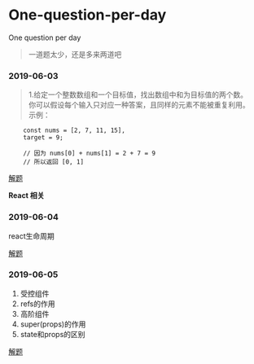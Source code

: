 # One-question-per-day
One question per day

> 一道题太少，还是多来两道吧

### 2019-06-03
> 1.给定一个整数数组和一个目标值，找出数组中和为目标值的两个数。   
>你可以假设每个输入只对应一种答案，且同样的元素不能被重复利用。   
>示例：   
```
    const nums = [2, 7, 11, 15], 
    target = 9;

    // 因为 nums[0] + nums[1] = 2 + 7 = 9
    // 所以返回 [0, 1]
```
[解题](https://github.com/hanfengmi/One-question-per-day/issues/1)


**React 相关**   

### 2019-06-04

react生命周期   

[解题](https://github.com/hanfengmi/One-question-per-day/issues/2)

### 2019-06-05

1. 受控组件
2. refs的作用
3. 高阶组件
4. super(props)的作用
5. state和props的区别

[解题](https://github.com/hanfengmi/One-question-per-day/issues/3)





